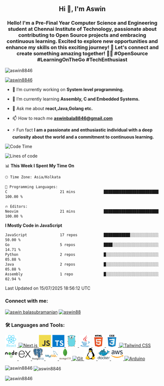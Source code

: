 <h2 align="center">Hi 👋, I'm Aswin</h1>
<h3 align="center">Hello! I'm a Pre-Final Year Computer Science and Engineering student at Chennai Institute of Technology, passionate about contributing to Open Source projects and embracing continuous learning. Excited to explore new opportunities and enhance my skills on this exciting journey! 🚀 Let's connect and create something amazing together! 👨‍💻 #OpenSource #LearningOnTheGo #TechEnthusiast</h3>

<p align="left"> <img src="https://komarev.com/ghpvc/?username=aswin8846&label=Profile%20views&color=0e75b6&style=flat" alt="aswin8846" /> </p>

<p align="left"> <a href="https://github.com/ryo-ma/github-profile-trophy"><img src="https://github-profile-trophy.vercel.app/?username=aswin8846" alt="aswin8846" /></a> </p>

- 🔭 I’m currently working on **System level programming.**

- 🌱 I’m currently learning **Assembly, C and Embedded Systems.**

- 💬 Ask me about **react,Java,Golang etc.**

- 📫 How to reach me **aswinbala8846@gmail.com**

- ⚡ Fun fact **I am a passionate and enthusiastic individual with a deep curiosity about the world and a commitment to continuous learning.**

<!--START_SECTION:waka-->
![Code Time](http://img.shields.io/badge/Code%20Time-151%20hrs%2048%20mins-blue)

![Lines of code](https://img.shields.io/badge/From%20Hello%20World%20I%27ve%20Written-573.3%20thousand%20lines%20of%20code-blue)

📊 **This Week I Spent My Time On** 

```text
🕑︎ Time Zone: Asia/Kolkata

💬 Programming Languages: 
C                        21 mins             █████████████████████████   100.00 % 

🔥 Editors: 
Neovim                   21 mins             █████████████████████████   100.00 % 
```

**I Mostly Code in JavaScript** 

```text
JavaScript               17 repos            ████████████░░░░░░░░░░░░░   50.00 % 
Go                       5 repos             ████░░░░░░░░░░░░░░░░░░░░░   14.71 % 
Python                   2 repos             █░░░░░░░░░░░░░░░░░░░░░░░░   05.88 % 
Java                     2 repos             █░░░░░░░░░░░░░░░░░░░░░░░░   05.88 % 
Assembly                 1 repo              █░░░░░░░░░░░░░░░░░░░░░░░░   02.94 % 
```




 Last Updated on 15/07/2025 18:56:12 UTC
<!--END_SECTION:waka-->

<h3 align="left">Connect with me:</h3>
<p align="left">
<a href="https://www.linkedin.com/in/b-a-aswin-b4a74525b/" target="blank"><img align="center" src="https://raw.githubusercontent.com/rahuldkjain/github-profile-readme-generator/master/src/images/icons/Social/linked-in-alt.svg" alt="aswin balasubramanian" height="30" width="40" /></a>
<a href="https://www.leetcode.com/aswin88" target="blank"><img align="center" src="https://raw.githubusercontent.com/rahuldkjain/github-profile-readme-generator/master/src/images/icons/Social/leet-code.svg" alt="aswin88" height="30" width="40" /></a>
</p>


### 🛠️ Languages and Tools:  

<p align="left">  
  <a href="https://reactjs.org/" target="_blank" rel="noreferrer">  
    <img src="https://raw.githubusercontent.com/devicons/devicon/master/icons/react/react-original-wordmark.svg" alt="React.js" width="40" height="40"/>  
  </a>  
  <a href="https://nextjs.org/" target="_blank" rel="noreferrer">  
    <img src="https://upload.wikimedia.org/wikipedia/commons/8/8e/Nextjs-logo.svg" alt="Next.js" width="40" height="40"/>  
  </a>  
  <a href="https://developer.mozilla.org/en-US/docs/Web/JavaScript" target="_blank" rel="noreferrer">  
    <img src="https://raw.githubusercontent.com/devicons/devicon/master/icons/javascript/javascript-original.svg" alt="JavaScript" width="40" height="40"/>  
  </a>  
  <a href="https://www.typescriptlang.org/" target="_blank" rel="noreferrer">  
    <img src="https://raw.githubusercontent.com/devicons/devicon/master/icons/typescript/typescript-original.svg" alt="TypeScript" width="40" height="40"/>  
  </a>  
  <a href="https://go.dev/" target="_blank" rel="noreferrer">  
    <img src="https://raw.githubusercontent.com/devicons/devicon/master/icons/go/go-original.svg" alt="Golang" width="40" height="40"/>  
  </a>  
  <a href="https://www.java.com" target="_blank" rel="noreferrer">  
    <img src="https://raw.githubusercontent.com/devicons/devicon/master/icons/java/java-original.svg" alt="Java" width="40" height="40"/>  
  </a>  
  <a href="https://www.w3.org/html/" target="_blank" rel="noreferrer">  
    <img src="https://raw.githubusercontent.com/devicons/devicon/master/icons/html5/html5-original-wordmark.svg" alt="HTML5" width="40" height="40"/>  
  </a>  
  <a href="https://www.w3schools.com/css/" target="_blank" rel="noreferrer">  
    <img src="https://raw.githubusercontent.com/devicons/devicon/master/icons/css3/css3-original-wordmark.svg" alt="CSS3" width="40" height="40"/>  
  </a>  
  <a href="https://tailwindcss.com/" target="_blank" rel="noreferrer">  
    <img src="https://www.vectorlogo.zone/logos/tailwindcss/tailwindcss-icon.svg" alt="Tailwind CSS" width="40" height="40"/>  
  </a>  
  <a href="https://nodejs.org" target="_blank" rel="noreferrer">  
    <img src="https://raw.githubusercontent.com/devicons/devicon/master/icons/nodejs/nodejs-original-wordmark.svg" alt="Node.js" width="40" height="40"/>  
  </a>  
  <a href="https://expressjs.com" target="_blank" rel="noreferrer">  
    <img src="https://raw.githubusercontent.com/devicons/devicon/master/icons/express/express-original.svg" alt="Express.js" width="40" height="40"/>  
  </a>  
  <a href="https://www.postgresql.org" target="_blank" rel="noreferrer">  
    <img src="https://raw.githubusercontent.com/devicons/devicon/master/icons/postgresql/postgresql-original-wordmark.svg" alt="PostgreSQL" width="40" height="40"/>  
  </a>  
  <a href="https://www.mysql.com/" target="_blank" rel="noreferrer">  
    <img src="https://raw.githubusercontent.com/devicons/devicon/master/icons/mysql/mysql-original-wordmark.svg" alt="MySQL" width="40" height="40"/>  
  </a>  
  <a href="https://www.mongodb.com/" target="_blank" rel="noreferrer">  
    <img src="https://raw.githubusercontent.com/devicons/devicon/master/icons/mongodb/mongodb-original-wordmark.svg" alt="MongoDB" width="40" height="40"/>  
  </a>  
  <a href="https://git-scm.com/" target="_blank" rel="noreferrer">  
    <img src="https://www.vectorlogo.zone/logos/git-scm/git-scm-icon.svg" alt="Git" width="40" height="40"/>  
  </a>  
  <a href="https://www.linux.org/" target="_blank" rel="noreferrer">  
    <img src="https://raw.githubusercontent.com/devicons/devicon/master/icons/linux/linux-original.svg" alt="Linux" width="40" height="40"/>  
  </a>  
  <a href="https://www.docker.com/" target="_blank" rel="noreferrer">  
    <img src="https://raw.githubusercontent.com/devicons/devicon/master/icons/docker/docker-original-wordmark.svg" alt="Docker" width="40" height="40"/>  
  </a>  
  <a href="https://aws.amazon.com/" target="_blank" rel="noreferrer">  
    <img src="https://raw.githubusercontent.com/devicons/devicon/master/icons/amazonwebservices/amazonwebservices-original-wordmark.svg" alt="AWS" width="40" height="40"/>  
  </a>  
  <a href="https://www.arduino.cc/" target="_blank" rel="noreferrer">  
    <img src="https://cdn.worldvectorlogo.com/logos/arduino-1.svg" alt="Arduino" width="40" height="40"/>  
  </a>  
</p>  
 

<p><img align="left" src="https://github-readme-stats.vercel.app/api/top-langs?username=aswin8846&show_icons=true&locale=en&layout=compact" alt="aswin8846" /></p>

<p>&nbsp;<img align="center" src="https://github-readme-stats.vercel.app/api?username=aswin8846&show_icons=true&locale=en" alt="aswin8846" /></p>

<p><img align="center" src="https://github-readme-streak-stats.herokuapp.com/?user=aswin8846&" alt="aswin8846" /></p>
